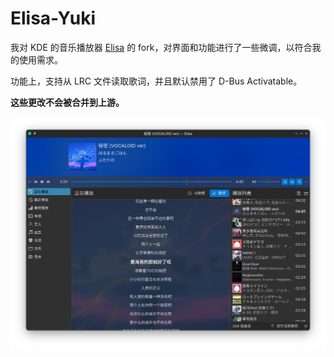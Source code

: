 <!--
SPDX-FileCopyrightText: 2017 Matthieu Gallien <matthieu_gallien@yahoo.fr>
SPDX-FileCopyrightText: 2023 Nate Graham <nate@kde.org>

SPDX-License-Identifier: LGPL-3.0-or-later
-->

# Elisa-Yuki

我对 KDE 的音乐播放器 [Elisa](https://apps.kde.org/elisa/) 的 fork，对界面和功能进行了一些微调，以符合我的使用需求。

功能上，支持从 LRC 文件读取歌词，并且默认禁用了 D-Bus Activatable。

**这些更改不会被合并到上游。**

![Screenshot Elisa albums view](doc/screenshot.png)
